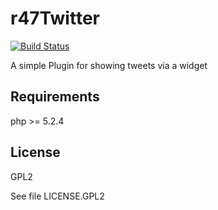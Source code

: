 r47Twitter
==========

[![Build Status](https://secure.travis-ci.org/robo47/r47Twitter.png)](robo47/r47Twitter)

A simple Plugin for showing tweets via a widget

Requirements
------------

php >= 5.2.4

License
-------

GPL2

See file LICENSE.GPL2
